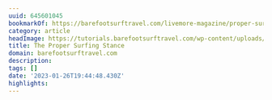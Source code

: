 ```yaml
---
uuid: 645601045
bookmarkOf: https://barefootsurftravel.com/livemore-magazine/proper-surfing-stance
category: article
headImage: https://tutorials.barefootsurftravel.com/wp-content/uploads/2021/06/The-Proper-Surfing-Stance.jpeg
title: The Proper Surfing Stance
domain: barefootsurftravel.com
description:
tags: []
date: '2023-01-26T19:44:48.430Z'
highlights:
---
```



